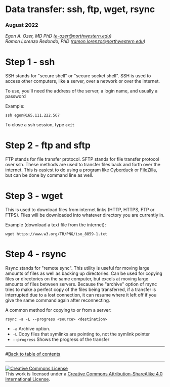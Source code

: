 # Data transfer: ssh, ftp, wget, rsync

### August 2022

*Egon A. Ozer, MD PhD (<e-ozer@northwestern.edu>)*  
*Ramon Lorenzo Redondo, PhD (<ramon.lorenzo@northwestern.edu>)* 

# Step 1 - ssh

SSH stands for "secure shell" or "secure socket shell". SSH is used to access other computers, like a server, over a network or over the internet. 

To use, you'll need the address of the server, a login name, and usually a password

Example:

```
ssh egon@165.111.222.567
``` 

To close a ssh session, type `exit` 
 
 
# Step 2 - ftp and sftp

FTP stands for file transfer protocol. SFTP stands for file transfer protocol over ssh. These methods are used to transfer files back and forth over the internet. This is easiest to do using a program like [Cyberduck](https://cyberduck.io/download/) or [FileZilla](https://filezilla-project.org/), but can be done by command line as well. 


# Step 3 - wget

This is used to download files from internet links (HTTP, HTTPS, FTP or FTPS). Files will be downloaded into whatever directory you are currently in.

Example (download a text file from the internet):

```
wget https://www.w3.org/TR/PNG/iso_8859-1.txt
```

# Step 4 - rsync

Rsync stands for "remote sync". This utility is useful for moving large amounts of files as well as backing up directories. Can be used for copying files or directories on the same computer, but excels at moving large amounts of files between servers. Because the "archive" option of rsync tries to make a perfect copy of the files being transferred, if a transfer is interrupted due to a lost connection, it can resume where it left off if you give the same command again after reconnecting.

A common method for copying to or from a server:

```
rsync -a -L --progress <source> <destination>
```
* `-a` Archive option. 
* `-L` Copy files that symlinks are pointing to, not the symlink pointer
* `--progress` Shows the progress of the transfer


---

#[Back to table of contents](../README.md)

---

<a rel="license" href="http://creativecommons.org/licenses/by-sa/4.0/"><img alt="Creative Commons License" style="border-width:0" src="https://i.creativecommons.org/l/by-sa/4.0/88x31.png" /></a><br />This work is licensed under a <a rel="license" href="http://creativecommons.org/licenses/by-sa/4.0/">Creative Commons Attribution-ShareAlike 4.0 International License</a>.